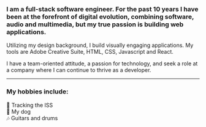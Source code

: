 ### I am a full-stack software engineer. For the past 10 years I have been at the forefront of digital evolution, combining software, audio and multimedia, but my true passion is building web applications. 

Utilizing my design background, I build visually engaging applications. My tools are Adobe Creative Suite, HTML, CSS, Javascript and React. 

I have a team-oriented attitude, a passion for technology, and seek a role at a company where I can continue to thrive as a developer.

---

### My hobbies include: 

🚀  Tracking the ISS<br />
🐶  My dog<br />
🎶  Guitars and drums<br />
